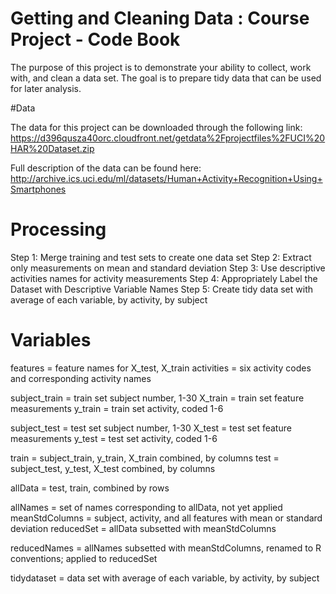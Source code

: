 # Getting and Cleaning Data : Course Project - Code Book

The purpose of this project is to demonstrate your ability to collect, work with, and clean a data set. The goal is to prepare tidy data that can be used for later analysis.

#Data

The data for this project can be downloaded through the following link: https://d396qusza40orc.cloudfront.net/getdata%2Fprojectfiles%2FUCI%20HAR%20Dataset.zip

Full description of the data can be found here: http://archive.ics.uci.edu/ml/datasets/Human+Activity+Recognition+Using+Smartphones

# Processing

Step 1: Merge training and test sets to create one data set
Step 2: Extract only measurements on mean and standard deviation
Step 3: Use descriptive activities names for activity measurements
Step 4: Appropriately Label the Dataset with Descriptive Variable Names
Step 5: Create tidy data set with average of each variable, by activity, by subject

# Variables

features = feature names for X_test, X_train
activities = six activity codes and corresponding activity names

subject_train = train set subject number, 1-30
X_train = train set feature measurements
y_train = train set activity, coded 1-6

subject_test = test set subject number, 1-30
X_test = test set feature measurements
y_test = test set activity, coded 1-6

train = subject_train, y_train, X_train combined, by columns
test = subject_test, y_test, X_test combined, by columns

allData = test, train, combined by rows

allNames = set of names corresponding to allData, not yet applied
meanStdColumns = subject, activity, and all features with mean or standard deviation
reducedSet = allData subsetted with meanStdColumns

reducedNames = allNames subsetted with meanStdColumns, renamed to R conventions; applied to reducedSet

tidydataset = data set with average of each variable, by activity, by subject
